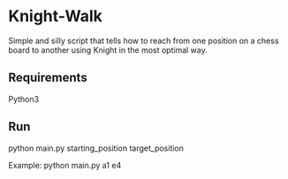 # Knight-Walk
Simple and silly script that tells how to reach from one position on a chess board to another using Knight in the most optimal way.

## Requirements
Python3

## Run
python main.py starting_position target_position

Example: python main.py a1 e4
